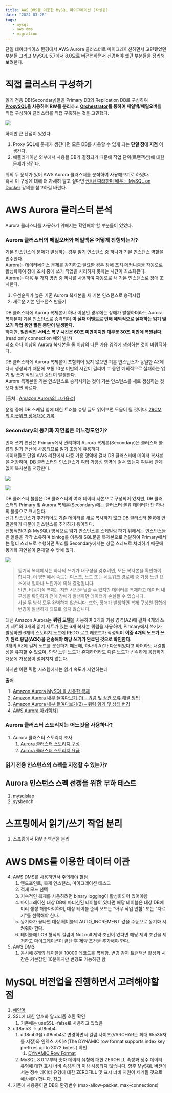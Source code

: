 ```yaml
---
title: AWS DMS를 이용한 MySQL 마이그레이션 (작성중)
date: "2024-03-28"
tags:
   - mysql
   - aws dms
   - migration
---
```


단일 데이터베이스 환경에서 AWS Aurora 클러스터로 마이그레이션하면서 고민했었던 부분들 그리고 MySQL 5.7에서 8.0으로 버전업하면서 신경써야 했던 부분들을 정리해보려한다.  

# 직접 클러스터 구성하기

읽기 전용 DB(Secondary)들을 Primary DB의 Replication DB로 구성하여 **[ProxySQL](https://proxysql.com/)을 사용하여 RW를 분리**하고 **[Orchestrator](https://github.com/openark/orchestrator)를 통하여 페일백/페일오버**를 직접 구성하여 클러스터를 직접 구축하는 것을 고민했다.  

![](proxySQLstructure.png)

하지만 큰 단점이 있었다.  

1. Proxy SQL에 문제가 생긴다면 모든 DB를 사용할 수 없게 되는 **단일 장애 지점** 이 생긴다.
2. 애플리케이션 외부에서 사용될 DB가 결정되기 때문에 작업 단위(트랜잭션)에 대한 문제가 생긴다.

위의 두 문제가 있어 AWS Aurora 클러스터를 분석하여 사용해보기로 하였다.  
혹시 이 구성에 대해 더 자세히 알고 싶다면 [`인프런` 따라하며 배우는 MySQL on Docker](https://www.inflearn.com/course/mysql-docker/dashboard) 강의를 참고하길 바란다.

# AWS Aurora 클러스터 분석

Aurora 클러스터를 사용하기 위해서는 확인해야 할 부분들이 있었다.

<h3>Aurora 클러스터의 페일오버와 페일백은 어떻게 진행되는가?</h3>

기본 인스턴스에 문제가 발생하는 경우 읽기 인스턴스 중 하나가 기본 인스턴스 역할을 인수한다.  
Aurora는 데이터베이스 문제를 감지하고 필요한 경우 장애 조치 메커니즘을 자동으로 활성화하여 장애 조치 중에 쓰기 작업을 처리하지 못하는 시간이 최소화된다.  
Aurora는 다음 두 가지 방법 중 하나를 사용하여 자동으로 새 기본 인스턴스로 장애 조치한다.  

1. 우선순위가 높은 기존 Aurora 복제본을 새 기본 인스턴스로 승격시킴
2. 새로운 기본 인스턴스 만들기

DB 클러스터에 Aurora 복제본이 하나 이상인 경우에는 장애가 발생하더라도 Aurora 복제본이 기본 인스턴스로 승격되며 **이 실패 이벤트로 인해 예외적으로 실패하는 읽기 및 쓰기 작업 동안 짧은 중단이 발생한다.**  
하지만, **일반적인 서비스 복구 시간은 60초 미만이지만 대부분 30초 미만에 복원된다.** (read only connection 예외 발생)  
최소 하나 이상의 Aurora 복제본을 둘 이상의 다른 가용 영역에 생성하는 것이 바람직하다.  
  
DB 클러스터에 Aurora 복제본이 포함되어 있지 않으면 기본 인스턴스가 동일한 AZ에 다시 생성되기 때문에 보통 10분 미만의 시간이 걸리며 그 동안 예외적으로 실패하는 읽기 및 쓰기 작업 동안 중단이 발생한다.  
Aurora 복제본을 기본 인스턴스로 승격시키는 것이 기본 인스턴스를 새로 생성하는 것보다 훨씬 빠르다.  

[출처 : [Amazon Aurora의 고가용성](https://docs.aws.amazon.com/ko_kr/AmazonRDS/latest/AuroraUserGuide/Concepts.AuroraHighAvailability.html)]  
  
운영 중에 DB 스케일 업에 대한 트러블 슈팅 글도 읽어보면 도움이 될 것이다. [29CM 의 이굿위크 장애대응 기록](https://medium.com/29cm/29cm-%EC%9D%98-%EC%9D%B4%EA%B5%BF%EC%9C%84%ED%81%AC-%EC%9E%A5%EC%95%A0%EB%8C%80%EC%9D%91-%EA%B8%B0%EB%A1%9D-177b6b2f07a0)

<h3>Secondary의 동기화 지연율은 어느정도인가?</h3>

먼저 쓰기 연산은 Primary에서 관리하며 Aurora 복제본(Secondary)은 클러스터 볼륨의 읽기 연산에 사용되므로 읽기 조정에 유용하다.  
데이터들은 단일 AWS 리전에서 다중 가용 영역에 걸쳐 DB 클러스터에 데이터 복사본을 저장하며, DB 클러스터의 인스턴스가 여러 가용성 영역에 걸쳐 있는지 여부에 관계없이 복사본을 저장한다.  

![](./writeAndAsyncRead.png)

![](./replicas.png)

DB 클러스터 볼륨은 DB 클러스터의 여러 데이터 사본으로 구성되어 있지만, DB 클러스터의 Primary 및 Aurora 복제본(Secondary)에는 클러스터 볼륨 데이터가 단 하나의 볼륨으로 표시된다.  
신규 인스턴스가 추가되어도 기존 데이터를 새로 복사하지 않고 DB 클러스터 볼륨에 연결만하기 때문에 인스턴스를 추가하기 용이하다.  
전통적인(기존 MySQL) 방식으로 읽기 인스턴스를 스케일링 하기 위해서는 인스턴스들은 볼륨을 각각 소유하며 binlog를 이용해 SQL문을 복제본으로 전달하여 Primary에서는 멀티 스레드로 수행하던 쿼리를 Secondary에서는 싱글 스레드로 처리하기 때문에 동기화 지연율이 존재할 수 밖에 없다.  
  
![](./clusterRW.png)

> 동기식 복제에서는 하나의 쓰기가 내구성을 갖추려면, 모든 복사본을 확인해야 합니다. 이 방법에서 속도는 디스크, 노드 또는 네트워크 경로에 중 가장 느린 요소에서 얼마나 느린가에 의해 결정됩니다.  
> 반면, 비동기식 복제는 지연 시간을 낮출 수 있지만 데이터를 복제하고 데이터 내구성을 확인하기 전에 장애가 발생하면 데이터가 손실될 수 있습니다.  
> 사실 두 방식 모두 완벽하지 않습니다. 또한, 장애가 발생하면 복제 구성원 집합에 변경이 발생하게 되므로 쉽지 않습니다.  
  
대신 Amazon Aurora는 **쿼럼 모델**을 사용하여 3개의 가용 영역(AZ)에 걸쳐 4개의 쓰기 세트와 3개의 읽기 세트가 있는 6개 복사본 쿼럼을 사용하며, Pirmary에서 쓰기가 발생하면 6개의 스토리지 노드에 REDO 로그 레코드가 작성되며 **이중 4개의 노드가 쓰기 완료 응답(ACK)을 전송해야 해당 쓰기가 완료된 것으로 확인한다.**  
3개의 AZ에 걸쳐 노드를 분산하기 때문에, 하나의 AZ가 다운되었다고 하더라도 내결함성을 유지할 수 있으며, 만약 느린 노드가 존재하더라도 다른 노드가 신속하게 응답하기 때문에 가용성이 떨어지지 않는다.  
  
하지만 이런 쿼럼 시스템에서는 읽기 속도가 지연하는데 
  
**출처**  

1. [Amazon Aurora MySQL을 사용한 복제](https://docs.aws.amazon.com/ko_kr/AmazonRDS/latest/AuroraUserGuide/AuroraMySQL.Replication.html)
2. [Amazon Aurora 내부 들여다보기 (1) – 쿼럼 및 상관 오류 해결 방법](https://aws.amazon.com/ko/blogs/korea/amazon-aurora-under-the-hood-quorum-and-correlated-failure/)
3. [Amazon Aurora 내부 들여다보기(2) – 쿼럼 읽기 및 상태 변경](https://aws.amazon.com/ko/blogs/korea/amazon-aurora-under-the-hood-quorum-reads-and-mutating-state/)
4. [AWS Aurora 아키텍처](https://medium.com/garimoo/aws-aurora-%EC%95%84%ED%82%A4%ED%85%8D%EC%B2%98-6ff87b0d48c5)]

<h3>Aurora 클러스터 스토리지는 어느것을 사용하나?</h3>

1. Aurora 클러스터 스토리지 조사
   1. [Aurora 클러스터 스토리지 구성](https://docs.aws.amazon.com/ko_kr/AmazonRDS/latest/AuroraUserGuide/Aurora.Overview.StorageReliability.html)
   2. [Aurora 클러스터 스토리지 요금](https://aws.amazon.com/ko/rds/aurora/pricing/)

<h3>읽기 전용 인스턴스의 스펙을 지정할 수 있는가?</h3>



## Aurora 인스턴스 스펙 선정을 위한 부하 테스트

1. mysqlslap
2. sysbench

# 스프링에서 읽기/쓰기 작업 분리

1. 스프링에서 RW 커넥션을 분리

# AWS DMS를 이용한 데이터 이관

4. AWS DMS를 사용하면서 주의해야 할점
   1. 엔드포인트, 복제 인스턴스, 마이그레이션 태스크
   2. 적재 모드 선택
   3. 지속적인 복제를 사용하려면 binary logging이 활성화되어 있어야함
   4. 마이그레이션 대상 DB에 파티션된 테이블이 있다면 해당 테이블은 대상 DB에 미리 생성 해놓아야하며, 대상 테이블 준비 모드는 "아무 작업 안함" 또는 "자르기"를 선택해야 한다.
   5. 동기화가 끝나면 대상 테이블의 AUTO_INCREMENT 값을 수동으로 동기화 시켜줘야 한다.
   6. 테이블에 LOB 형식의 컬럼이 Not null 제약 조건이 있다면 해당 제약 조건을 제거하고 마이그레이션이 끝난 후 제약 조건을 추가해야 한다.
5. AWS DMS
   1. 동시에 8개의 테이블을 10000 레코드를 복제함. 변경 감지 트랜잭션 활성화 시간은 기본값인 10분이지만 변경도 가능하긴 함

# MySQL 버전업을 진행하면서 고려해야할 점

1. [예약어](https://dev.mysql.com/doc/refman/8.0/en/keywords.html#keywords-8-0-detailed-C)
1. SSL에 대한 암호화 알고리즘 호환 확인
   1. 기존에는 useSSL=false로 사용하고 있었음
2. utf8mb3 -> utf8mb4
   1. utf8mb3을 utf8mb4로 변경하면서 컬럼 사이즈(VARCHAR는 최대 65535자를 저장)와 인덱스 사이즈(The DYNAMIC row format supports index key prefixes up to 3072 bytes.) 확인
      1. [DYNAMIC Row Format](https://dev.mysql.com/doc/refman/8.0/en/innodb-row-format.html#innodb-row-format-dynamic)
   2. MySQL 8.0.17부터 숫자 데이터 유형에 대한 ZEROFILL 속성과 정수 데이터 유형에 대한 표시 너비 속성은 더 이상 사용되지 않습니다. 향후 MySQL 버전에서는 정수 데이터 유형에 대한 ZEROFILL 및 표시 너비 지원이 제거될 것으로 예상해야 합니다. [참고](https://dev.mysql.com/doc/refman/8.0/en/numeric-type-attributes.html)
3. 기존에 사용중이던 DB의 환경변수 (max-allow-packet, max-connections)
